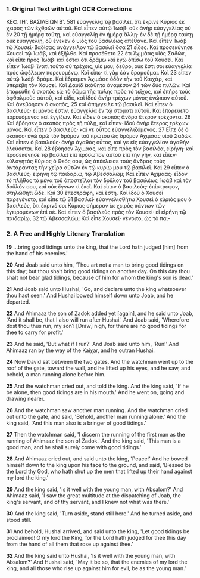 ### 1. Original Text with Light OCR Corrections

ΚΕΦ. ΙΗʹ.         ΒΑΣΙΛΕΙΩΝ Βʹ.         581
εὐαγγελίᾳ τῷ βασιλεῖ, ὅτι ἔκρινε Κύριος ἐκ χειρὸς τῶν ἐχθρῶν αὐτοῦ. Καὶ εἶπεν αὐτῷ Ἰωάβ· οὐκ ἀνὴρ εὐαγγελίας σὺ ἐν 20
τῇ ἡμέρᾳ ταύτῃ, καὶ εὐαγγελίῃ ἐν ἡμέρᾳ ἄλλῃ· ἐν δὲ τῇ ἡμέρᾳ
ταύτῃ οὐκ εὐαγγελίῃ, οὗ ἕνεκεν ὁ υἱὸς τοῦ βασιλέως ἀπέθανε.
Καὶ εἶπεν Ἰωὰβ τῷ Χουσεί· βαδίσας ἀνάγγειλον τῷ βασιλεῖ ὅσα 21
εἶδες. Καὶ προσεκύνησε Χουσεὶ τῷ Ἰωάβ, καὶ ἐξῆλθε. Καὶ προσέθετο 22
ἔτι Ἀχιμάας υἱὸς Σαδώκ, καὶ εἶπε πρὸς Ἰωάβ· καὶ ἔσται ὅτι δράμω καὶ ἐγὼ ὀπίσω τοῦ Χουσεί. Καὶ εἶπεν Ἰωάβ· ἵνατί τοῦτο σὺ τρέχεις, υἱέ μου; δεῦρο, οὐκ ἔστι σοι εὐαγγελία πρὸς
ὠφέλειαν πορευομένῳ. Καὶ εἶπε· τί γὰρ ἐὰν δραμοῦμαι. Καὶ 23
εἶπεν αὐτῷ Ἰωάβ· δράμε. Καὶ ἔδραμεν Ἀχιμάας ὁδὸν τὴν τοῦ
Καιχάρ, καὶ ὑπερέβη τὸν Χουσεί. Καὶ Δαυὶδ ἐκάθητο ἀναμέσον 24
τῶν δύο πυλῶν. Καὶ ἐπορεύθη ὁ σκοπὸς εἰς τὸ δῶμα τῆς πύλης πρὸς τὸ τεῖχος, καὶ ἐπῆρε τοὺς ὀφθαλμοὺς αὐτοῦ, καὶ εἶδε,
καὶ ἰδοὺ ἀνὴρ τρέχων μόνος ἐνώπιον αὐτοῦ. Καὶ ἀνεβόησεν ὁ σκοπὸς, 25
καὶ ἀπήγγειλε τῷ βασιλεῖ. Καὶ εἶπεν ὁ βασιλεύς· εἰ μόνος
ἐστὶν, εὐαγγελία ἐν τῷ στόματι αὐτοῦ. Καὶ ἐπορεύετο πορευόμενος καὶ ἐγγίζων. Καὶ εἶδεν ὁ σκοπὸς ἄνδρα ἕτερον τρέχοντα. 26
Καὶ ἐβόησεν ὁ σκοπὸς πρὸς τῇ πύλῃ, καὶ εἶπεν· ἰδοὺ ἀνὴρ ἕτερος τρέχων μόνος. Καὶ εἶπεν ὁ βασιλεύς· καὶ γε οὗτος εὐαγγελιζόμενος. 27
Εἶπε δὲ ὁ σκοπός· ἐγὼ ὁρῶ τὸν δρόμον τοῦ πρώτου ὡς δρόμον Ἀχιμάας υἱοῦ Σαδώκ. Καὶ εἶπεν ὁ βασιλεύς·
ἀνὴρ ἀγαθὸς οὗτος, καί γε εἰς εὐαγγελίαν ἀγαθὴν ἐλεύσεται. Καὶ 28
ἐβόησεν Ἀχιμάας, καὶ εἶπε πρὸς τὸν βασιλέα, εἰρήνη· καὶ προσεκύνησε τῷ βασιλεῖ ἐπὶ πρόσωπον αὐτοῦ ἐπὶ τὴν γῆν, καὶ εἶπεν·
εὐλογητὸς Κύριος ὁ Θεός σου, ὡς ἀπέκλεισε τοὺς ἄνδρας τοὺς ἀντάραντας τὴν χεῖρα αὐτῶν ἐν τῷ κυρίῳ μου τῷ βασιλεῖ. Καὶ 29
εἶπεν ὁ βασιλεύς· εἰρήνη τῷ παιδαρίῳ, τῷ Ἀβεσσαλώμ; Καὶ εἶπεν Ἀχιμάας· εἶδον τὸ πλῆθος τὸ μέγα τοῦ ἀποστεῖλαι τὸν δοῦλον τοῦ βασιλέως Ἰωὰβ καὶ τὸν δοῦλόν σου, καὶ οὐκ ἔγνων τί
ἐκεῖ. Καὶ εἶπεν ὁ βασιλεύς· ἐπίστρεφον, στηλώθητι ὧδε. Καὶ 30
ἐπεστράφη, καὶ ἔστη. Καὶ ἰδοὺ ὁ Χουσεὶ παρεγένετο, καὶ εἶπε τῷ 31
βασιλεῖ· εὐαγγελισθήτω Χουσεὶ ὁ κύριός μου ὁ βασιλεύς, ὅτι ἔκρινέ σοι Κύριος σήμερον ἐκ χειρὸς πάντων τῶν ἐγειρομένων ἐπὶ
σέ. Καὶ εἶπεν ὁ βασιλεὺς πρὸς τὸν Χουσεί· εἰ εἰρήνη τῷ παιδαρίῳ, 32
τῷ Ἀβεσσαλώμ; Καὶ εἶπε Χουσεί· γένοιτο, ὡς τὸ παι-

### 2. A Free and Highly Literary Translation

**19** ...bring good tidings unto the king, that the Lord hath judged [him] from the hand of his enemies.'

**20** And Joab said unto him, 'Thou art not a man to bring good tidings on this day; but thou shalt bring good tidings on another day. On this day thou shalt not bear glad tidings, because of him for whom the king's son is dead.'

**21** And Joab said unto Hushai, 'Go, and declare unto the king whatsoever thou hast seen.' And Hushai bowed himself down unto Joab, and he departed.

**22** And Ahimaaz the son of Zadok added yet [again], and he said unto Joab, 'And it shall be, that I also will run after Hushai.' And Joab said, 'Wherefore dost thou thus run, my son? [Draw] nigh, for there are no good tidings for thee to carry for profit.'

**23** And he said, 'But what if I run?' And Joab said unto him, 'Run!' And Ahimaaz ran by the way of the Kaiχar, and he outran Hushai.

**24** Now David sat between the two gates. And the watchman went up to the roof of the gate, toward the wall, and he lifted up his eyes, and he saw, and behold, a man running alone before him.

**25** And the watchman cried out, and told the king. And the king said, 'If he be alone, then good tidings are in his mouth.' And he went on, going and drawing nearer.

**26** And the watchman saw another man running. And the watchman cried out unto the gate, and said, 'Behold, another man running alone.' And the king said, 'And this man also is a bringer of good tidings.'

**27** Then the watchman said, 'I discern the running of the first man as the running of Ahimaaz the son of Zadok.' And the king said, 'This man is a good man, and he shall surely come with good tidings.'

**28** And Ahimaaz cried out, and said unto the king, 'Peace!' And he bowed himself down to the king upon his face to the ground, and said, 'Blessed be the Lord thy God, who hath shut up the men that lifted up their hand against my lord the king.'

**29** And the king said, 'Is it well with the young man, with Absalom?' And Ahimaaz said, 'I saw the great multitude at the dispatching of Joab, the king's servant, and of thy servant, and I knew not what was there.'

**30** And the king said, 'Turn aside, stand still here.' And he turned aside, and stood still.

**31** And behold, Hushai arrived, and said unto the king, 'Let good tidings be proclaimed! O my lord the King, for the Lord hath judged for thee this day from the hand of all them that rose up against thee.'

**32** And the king said unto Hushai, 'Is it well with the young man, with Absalom?' And Hushai said, 'May it be so, that the enemies of my lord the king, and all those who rise up against him for evil, be as the young man.'